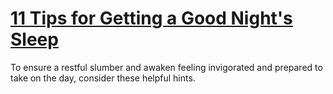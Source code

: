 
# [11 Tips for Getting a Good Night's Sleep](https://www.mindhaste.com/t/sleep/11-tips-for-getting-a-good-nights-sleep-14)

To ensure a restful slumber and awaken feeling invigorated and prepared to take on the day, consider these helpful hints.
    